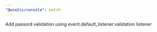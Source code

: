 ```yaml
---
"@wso2is/console": patch
---
```


Add passord validation using event.default_listener.validation listener
